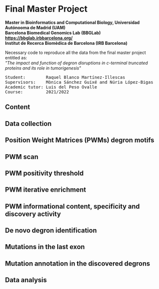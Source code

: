 # Final Master Project

**Master in Bioinformatics and Computational Biology, Universidad Autónooma de Madrid (UAM)**\
**Barcelona Biomedical Genomics Lab (BBGLab) https://bbglab.irbbarcelona.org/** \
**Institut de Recerca Biomèdica de Barcelona (IRB Barcelona)**

Necessary code to reproduce all the data from the final master project entitled as:\
*"The impact and function of degron disruptions in c-terminal truncated proteins and its role in tumorigenesis"*
<pre>
Student:        Raquel Blanco Martínez-Illescas
Supervisors:    Mònica Sánchez Guixé and Núria López-Bigas
Academic tutor: Luis del Peso Ovalle
Course:         2021/2022
</pre>

## Content

## Data collection

## Position Weight Matrices (PWMs) degron motifs

## PWM scan

## PWM positivity threshold

## PWM iterative enrichment

## PWM informational content, specificity and discovery activity

## De novo degron identification

## Mutations in the last exon

## Mutation annotation in the discovered degrons

## Data analysis